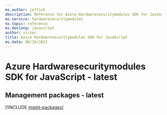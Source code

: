 ```yaml
---
ms.author: jeffish
description: Reference for Azure Hardwaresecuritymodules SDK for JavaScript
ms.service: hardwaresecuritymodules
ms.topic: reference
ms.devlang: javascript
author: xirzec
title: Azure Hardwaresecuritymodules SDK for JavaScript
ms.data: 08/16/2022
---
```

# Azure Hardwaresecuritymodules SDK for JavaScript - latest

## Management packages - latest
[!INCLUDE [mgmt-packages](hardwaresecuritymodules-mgmt-index.md)]